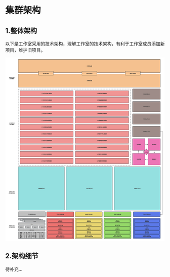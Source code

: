 <!-- @include: basic.md#statement -->

# 集群架构

## 1.整体架构

以下是工作室采用的技术架构，理解工作室的技术架构，有利于工作室成员添加新项目，维护旧项目。

![](./assets/image-114514.jpg)

## 2.架构细节

待补充...

<!-- @include: basic.md#comment -->
